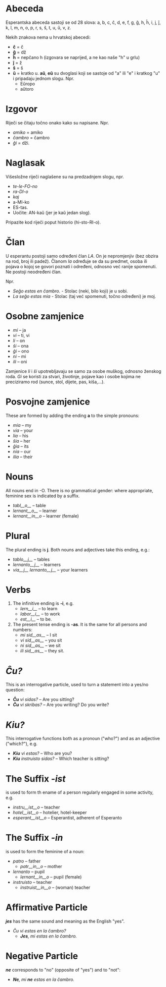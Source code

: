 # Abeceda

Esperantska abeceda sastoji se od 28 slova: a, b, c, ĉ, d, e, f, g, ĝ, h, ĥ, i, j, ĵ, k, l, m, n, o, p, r, s, ŝ, t, u, ŭ, v, z.

Nekih znakova nema u hrvatskoj abecedi:

- __ĉ__ = č
- __ĝ__ = dž
- __ĥ__ = nepčano h (izgovara se naprijed, a ne kao naše "h" u grlu)
- __ĵ__ = ž
- __ŝ__ = š
- __ŭ__ = kratko u. __aŭ__, __eŭ__ su dvoglasi koji se sastoje od "a" ili "e" i kratkog "u" i pripadaju jednom slogu. Npr.
	- Eŭropo
	- aŭtoro


# Izgovor

Riječi se čitaju točno onako kako su napisane. Npr.

- *amiko* = amiko
- *ĉambro* = čambro
- *ĝi* = dži.

# Naglasak

Višesložne riječi naglašene su na predzadnjem slogu, npr.

- *te-le-FO-no*
- *ra-DI-o*
- *kaj*
- a-MI-ko
- ES-tas.
- Uočite: AN-kaŭ (jer je kaŭ jedan slog).

Pripazite kod riječi poput historio (hi-sto-RI-o).

# Član

U esperantu postoji samo određeni član *LA*. On je nepromjenjiv (bez obzira na rod, broj ili padež). 
Članom *la* određuje se da su predmet, osoba ili pojava o kojoj se govori poznati i određeni, odnosno već ranije spomenuti. 
Ne postoji neodređeni član. 

Npr. 
- *Seĝo estas en ĉambro.* - Stolac (neki, bilo koji) je u sobi.
- *La seĝo estas mia* - Stolac (taj već spomenuti, točno određeni) je moj.

# Osobne zamjenice

- *mi* – ja
- *vi* – ti, vi
- *li* – on
- *ŝi* – ona
- *ĝi* – ono
- *ni* – mi
- *ili* – oni

Zamjenice *li* i *ŝi* upotrebljavaju se samo za osobe muškog, odnosno ženskog roda. *Gi* se koristi za stvari, životinje, pojave kao i osobe kojima ne preciziramo rod (sunce, stol, dijete, pas, kiša,...).

# Posvojne zamjenice

These are formed by adding the ending __a__ to the simple pronouns:

- *mia* – my
- *via* – your
- *lia* – his
- *ŝia* – her
- *ĝia* – its
- *nia* – our
- *ilia* – their

# Nouns

All nouns end in -O. There is no grammatical gender: where appropriate, feminine sex is indicated by a suffix.

- *tabl__o__* – table
- *lernant__o__* – learner
- *lernant__in__o* – learner (female)

# Plural

The plural ending is __j__. Both nouns and adjectives take this ending, e.g.:

- *tablo__j__* – tables
- *lernanto__j__* – learners
- *via__j__ lernanto__j__* – your learners

# Verbs

1. The infinitive ending is __-i__, e.g.
   - *lern__i__* – to learn
   - *labor__i__* – to work
   - *est__i__* – to be.
2. The present tense ending is __-as__. It is the same for all persons and numbers:
   - *mi sid__as__* – I sit
   - *vi sid__as__* – you sit
   - *ni sid__as__* – we sit
   - *ili sid__as__* – they sit.

# *Ĉu?*

This is an interrogative particle, used to turn a statement into a yes/no question:

- *__Ĉu__ vi sidas?* – Are you sitting?
- *__Ĉu__ vi skribas?* – Are you writing? Do you write?

# *Kiu?*

This interrogative functions both as a pronoun ("who?") and as an adjective ("which?"), e.g.

- *__Kiu__ vi estas?* – Who are you?
- *__Kiu__ instruisto sidas?* – Which teacher is sitting?


# The Suffix *-ist*

is used to form th ename of a person regularly engaged in some activity, e.g.


- *instru__ist__o* – teacher
- *hotel__ist__o* – hotelier, hotel-keeper
- *esperant__ist__o* – Esperantist, adherent of Esperanto


# The Suffix *-in*

is used to form the feminine of a noun:

- *patro* – father
    - *patr__in__o* – mother
- *lernanto* – pupil
    - *lernant__in__o* – pupil (female)
- *instruisto* – teacher
    - *instruist__in__o* – (woman) teacher

# Affirmative Particle

*__jes__* has the same sound and meaning as the English "yes".

- *Ĉu vi estas en la ĉambro?* 
  - *__Jes__, mi estas en la ĉambro.* 

# Negative Particle

*__ne__* corresponds to "no" (opposite of "yes") and to "not":

- *__Ne__, mi __ne__ estas en la ĉambro.* 

